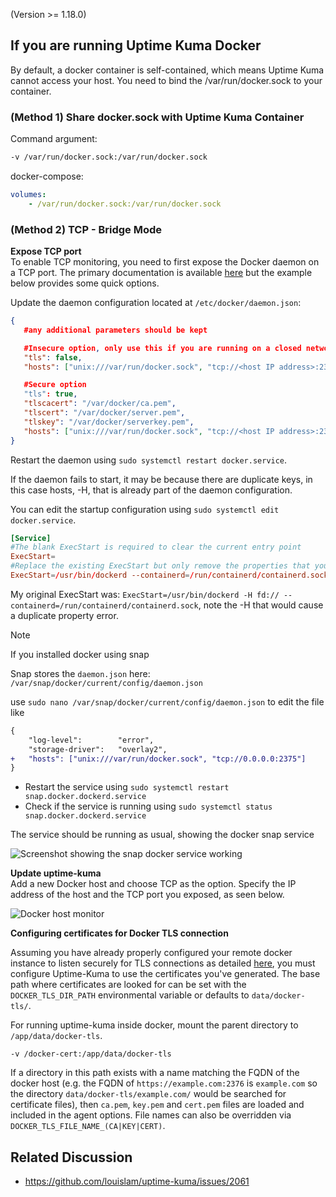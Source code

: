 (Version >= 1.18.0)

## If you are running Uptime Kuma Docker

By default, a docker container is self-contained, which means Uptime Kuma cannot access your host. You need to bind the /var/run/docker.sock to your container.

### (Method 1) Share docker.sock with Uptime Kuma Container

Command argument:

```bash
-v /var/run/docker.sock:/var/run/docker.sock
```

docker-compose:

```yml
volumes:
    - /var/run/docker.sock:/var/run/docker.sock
```

### (Method 2) TCP - Bridge Mode

**Expose TCP port**\
To enable TCP monitoring, you need to first expose the Docker daemon on a TCP port. The primary documentation is available [here](https://docs.docker.com/config/daemon/) but the example below provides some quick options.

Update the daemon configuration located at `/etc/docker/daemon.json`:

```json
{
   #any additional parameters should be kept

   #Insecure option, only use this if you are running on a closed network
   "tls": false,
   "hosts": ["unix:///var/run/docker.sock", "tcp://<host IP address>:2375"]

   #Secure option
   "tls": true,
   "tlscacert": "/var/docker/ca.pem",
   "tlscert": "/var/docker/server.pem",
   "tlskey": "/var/docker/serverkey.pem",
   "hosts": ["unix:///var/run/docker.sock", "tcp://<host IP address>:2376"]
}
```

Restart the daemon using `sudo systemctl restart docker.service`.

If the daemon fails to start, it may be because there are duplicate keys, in this case hosts, -H, that is already part of the daemon configuration.

You can edit the startup configuration using `sudo systemctl edit docker.service`.

```toml
[Service]
#The blank ExecStart is required to clear the current entry point
ExecStart=
#Replace the existing ExecStart but only remove the properties that you have added into the daemon.json file, leave all else the same.
ExecStart=/usr/bin/dockerd --containerd=/run/containerd/containerd.sock
```

My original ExecStart was: `ExecStart=/usr/bin/dockerd -H fd:// --containerd=/run/containerd/containerd.sock`, note the -H that would cause a duplicate property error.

> [!NOTE]
> If you installed docker using snap

Snap stores the `daemon.json` here: `/var/snap/docker/current/config/daemon.json`

use `sudo nano /var/snap/docker/current/config/daemon.json` to edit the file like

```diff
{
    "log-level":        "error",
    "storage-driver":   "overlay2",
+   "hosts": ["unix:///var/run/docker.sock", "tcp://0.0.0.0:2375"]
}
```

- Restart the service using `sudo systemctl restart snap.docker.dockerd.service`
- Check if the service is running using `sudo systemctl status snap.docker.dockerd.service`

The service should be running as usual, showing the docker snap service

![Screenshot showing the snap docker service working](https://github.com/louislam/uptime-kuma/assets/642149/8494c876-5580-4f87-9ceb-9a5974f1c977)

**Update uptime-kuma**\
Add a new Docker host and choose TCP as the option. Specify the IP address of the host and the TCP port you exposed, as seen below.

![Docker host monitor](img/docker-host.png)

**Configuring certificates for Docker TLS connection**

Assuming you have already properly configured your remote docker instance to listen securely for TLS connections as detailed [here](https://docs.docker.com/engine/security/protect-access/#use-tls-https-to-protect-the-docker-daemon-socket), you must configure Uptime-Kuma to use the certificates you've generated. The base path where certificates are looked for can be set with the `DOCKER_TLS_DIR_PATH` environmental variable or defaults to `data/docker-tls/`.

For running uptime-kuma inside docker, mount the parent directory to `/app/data/docker-tls`.

```
-v /docker-cert:/app/data/docker-tls
```

If a directory in this path exists with a name matching the FQDN of the docker host (e.g. the FQDN of `https://example.com:2376` is `example.com` so the directory `data/docker-tls/example.com/` would be searched for certificate files), then `ca.pem`, `key.pem` and `cert.pem` files are loaded and included in the agent options. File names can also be overridden via `DOCKER_TLS_FILE_NAME_(CA|KEY|CERT)`.

## Related Discussion

- https://github.com/louislam/uptime-kuma/issues/2061
